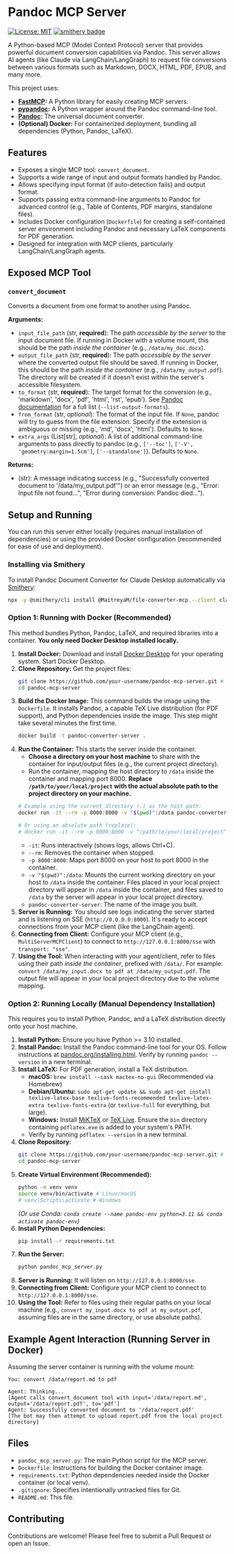 # Pandoc MCP Server

[![License: MIT](https://img.shields.io/badge/License-MIT-yellow.svg)](https://opensource.org/licenses/MIT) <!-- Optional: Add a license badge -->
[![smithery badge](https://smithery.ai/badge/@MaitreyaM/file-converter-mcp)](https://smithery.ai/server/@MaitreyaM/file-converter-mcp)

A Python-based MCP (Model Context Protocol) server that provides powerful document conversion capabilities via Pandoc. This server allows AI agents (like Claude via LangChain/LangGraph) to request file conversions between various formats such as Markdown, DOCX, HTML, PDF, EPUB, and many more.

This project uses:

*   **[FastMCP](https://github.com/model-context-protocol/mcp-py/blob/main/docs/fastmcp.md):** A Python library for easily creating MCP servers.
*   **[pypandoc](https://github.com/NicklasTegner/pypandoc):** A Python wrapper around the Pandoc command-line tool.
*   **[Pandoc](https://pandoc.org/):** The universal document converter.
*   **(Optional) Docker:** For containerized deployment, bundling all dependencies (Python, Pandoc, LaTeX).

## Features

*   Exposes a single MCP tool: `convert_document`.
*   Supports a wide range of input and output formats handled by Pandoc.
*   Allows specifying input format (if auto-detection fails) and output format.
*   Supports passing extra command-line arguments to Pandoc for advanced control (e.g., Table of Contents, PDF margins, standalone files).
*   Includes Docker configuration (`Dockerfile`) for creating a self-contained server environment including Pandoc and necessary LaTeX components for PDF generation.
*   Designed for integration with MCP clients, particularly LangChain/LangGraph agents.

## Exposed MCP Tool

### `convert_document`

Converts a document from one format to another using Pandoc.

**Arguments:**

*   `input_file_path` (str, **required**): The path *accessible by the server* to the input document file. If running in Docker with a volume mount, this should be the path *inside the container* (e.g., `/data/my_doc.docx`).
*   `output_file_path` (str, **required**): The path *accessible by the server* where the converted output file should be saved. If running in Docker, this should be the path *inside the container* (e.g., `/data/my_output.pdf`). The directory will be created if it doesn't exist within the server's accessible filesystem.
*   `to_format` (str, **required**): The target format for the conversion (e.g., 'markdown', 'docx', 'pdf', 'html', 'rst', 'epub'). See [Pandoc documentation](https://pandoc.org/MANUAL.html#general-options) for a full list (`--list-output-formats`).
*   `from_format` (str, *optional*): The format of the input file. If `None`, pandoc will try to guess from the file extension. Specify if the extension is ambiguous or missing (e.g., 'md', 'docx', 'html'). Defaults to `None`.
*   `extra_args` (List[str], *optional*): A list of additional command-line arguments to pass directly to pandoc (e.g., `['--toc']`, `['-V', 'geometry:margin=1.5cm']`, `['--standalone']`). Defaults to `None`.

**Returns:**

*   (str): A message indicating success (e.g., "Successfully converted document to '/data/my_output.pdf'") or an error message (e.g., "Error: Input file not found...", "Error during conversion: Pandoc died...").

## Setup and Running

You can run this server either locally (requires manual installation of dependencies) or using the provided Docker configuration (recommended for ease of use and deployment).

### Installing via Smithery

To install Pandoc Document Converter for Claude Desktop automatically via [Smithery](https://smithery.ai/server/@MaitreyaM/file-converter-mcp):

```bash
npx -y @smithery/cli install @MaitreyaM/file-converter-mcp --client claude
```

### Option 1: Running with Docker (Recommended)

This method bundles Python, Pandoc, LaTeX, and required libraries into a container. **You only need Docker Desktop installed locally.**

1.  **Install Docker:** Download and install [Docker Desktop](https://www.docker.com/products/docker-desktop/) for your operating system. Start Docker Desktop.
2.  **Clone Repository:** Get the project files:
    ```bash
    git clone https://github.com/your-username/pandoc-mcp-server.git # Replace with your repo URL
    cd pandoc-mcp-server
    ```
3.  **Build the Docker Image:** This command builds the image using the `Dockerfile`. It installs Pandoc, a capable TeX Live distribution (for PDF support), and Python dependencies inside the image. This step might take several minutes the first time.
    ```bash
    docker build -t pandoc-converter-server .
    ```
4.  **Run the Container:** This starts the server inside the container.
    *   **Choose a directory on your host machine** to share with the container for input/output files (e.g., the current project directory).
    *   Run the container, mapping the host directory to `/data` inside the container and mapping port 8000. **Replace `/path/to/your/local/project` with the actual absolute path to the project directory on your machine.**
    ```bash
    # Example using the current directory (.) as the host path:
    docker run -it --rm -p 8000:8000 -v "$(pwd)":/data pandoc-converter-server

    # Or using an absolute path (replace):
    # docker run -it --rm -p 8000:8000 -v "/path/to/your/local/project":/data pandoc-converter-server
    ```
    *   `-it`: Runs interactively (shows logs, allows Ctrl+C).
    *   `--rm`: Removes the container when stopped.
    *   `-p 8000:8000`: Maps port 8000 on your host to port 8000 in the container.
    *   `-v "$(pwd)":/data`: Mounts the current working directory on your host to `/data` inside the container. Files placed in your local project directory will appear in `/data` inside the container, and files saved to `/data` by the server will appear in your local project directory.
    *   `pandoc-converter-server`: The name of the image you built.
5.  **Server is Running:** You should see logs indicating the server started and is listening on SSE (`http://0.0.0.0:8000`). It's ready to accept connections from your MCP client (like the LangChain agent).
6.  **Connecting from Client:** Configure your MCP client (e.g., `MultiServerMCPClient`) to connect to `http://127.0.0.1:8000/sse` with `transport: "sse"`.
7.  **Using the Tool:** When interacting with your agent/client, refer to files using their path *inside the container*, prefixed with `/data/`. For example: `convert /data/my_input.docx to pdf at /data/my_output.pdf`. The output file will appear in your local project directory due to the volume mapping.

### Option 2: Running Locally (Manual Dependency Installation)

This requires you to install Python, Pandoc, and a LaTeX distribution directly onto your host machine.

1.  **Install Python:** Ensure you have Python >= 3.10 installed.
2.  **Install Pandoc:** Install the Pandoc command-line tool for your OS. Follow instructions at [pandoc.org/installing.html](https://pandoc.org/installing.html). Verify by running `pandoc --version` in a new terminal.
3.  **Install LaTeX:** For PDF generation, install a TeX distribution.
    *   **macOS:** `brew install --cask mactex-no-gui` (Recommended via Homebrew)
    *   **Debian/Ubuntu:** `sudo apt-get update && sudo apt-get install texlive-latex-base texlive-fonts-recommended texlive-latex-extra texlive-fonts-extra` (or `texlive-full` for everything, but large).
    *   **Windows:** Install [MiKTeX](https://miktex.org/) or [TeX Live](https://www.tug.org/texlive/). Ensure the `bin` directory containing `pdflatex.exe` is added to your system's PATH.
    *   Verify by running `pdflatex --version` in a new terminal.
4.  **Clone Repository:**
    ```bash
    git clone https://github.com/your-username/pandoc-mcp-server.git # Replace with your repo URL
    cd pandoc-mcp-server
    ```
5.  **Create Virtual Environment (Recommended):**
    ```bash
    python -m venv venv
    source venv/bin/activate # Linux/macOS
    # venv\Scripts\activate # Windows
    ```
    *(Or use Conda: `conda create --name pandoc-env python=3.11 && conda activate pandoc-env`)*
6.  **Install Python Dependencies:**
    ```bash
    pip install -r requirements.txt
    ```
7.  **Run the Server:**
    ```bash
    python pandoc_mcp_server.py
    ```
8.  **Server is Running:** It will listen on `http://127.0.0.1:8000/sse`.
9.  **Connecting from Client:** Configure your MCP client to connect to `http://127.0.0.1:8000/sse`.
10. **Using the Tool:** Refer to files using their regular paths on your local machine (e.g., `convert my_input.docx to pdf at my_output.pdf`, assuming files are in the same directory, or use absolute paths).

## Example Agent Interaction (Running Server in Docker)

Assuming the server container is running with the volume mount:

```
You: convert /data/report.md to pdf

Agent: Thinking...
[Agent calls convert_document tool with input='/data/report.md', output='/data/report.pdf', to='pdf']
Agent: Successfully converted document to '/data/report.pdf'
[The bot may then attempt to upload report.pdf from the local project directory]
```

## Files

*   `pandoc_mcp_server.py`: The main Python script for the MCP server.
*   `Dockerfile`: Instructions for building the Docker container image.
*   `requirements.txt`: Python dependencies needed inside the Docker container (or local venv).
*   `.gitignore`: Specifies intentionally untracked files for Git.
*   `README.md`: This file.

## Contributing

Contributions are welcome! Please feel free to submit a Pull Request or open an Issue.

